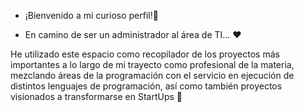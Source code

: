 - ¡Bienvenido a mi curioso perfil!👻 

- En camino de ser  un administrador al área de TI... ❤ 

He utilizado este espacio como recopilador de los proyectos más importantes a lo largo de mi trayecto como profesional de la materia, mezclando áreas de la programación con el servicio en ejecución de distintos lenguajes de programación, así como también proyectos visionados a transformarse en StartUps 🎁

<!---
itsOrlo/itsOrlo is a ✨ special ✨ repository because its `README.md` (this file) appears on your GitHub profile.
You can click the Preview link to take a look at your changes.
--->
